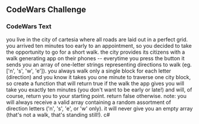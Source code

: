 ## CodeWars Challenge 

### CodeWars Text
you live in the city of cartesia where all roads are laid out in a perfect grid. you arrived ten minutes too early to an appointment, so you decided to take the opportunity to go for a short walk. the city provides its citizens with a walk generating app on their phones -- everytime you press the button it sends you an array of one-letter strings representing directions to walk (eg. ['n', 's', 'w', 'e']). you always walk only a single block for each letter (direction) and you know it takes you one minute to traverse one city block, so create a function that will return true if the walk the app gives you will take you exactly ten minutes (you don't want to be early or late!) and will, of course, return you to your starting point. return false otherwise. note: you will always receive a valid array containing a random assortment of direction letters ('n', 's', 'e', or 'w' only). it will never give you an empty array (that's not a walk, that's standing still!). c#